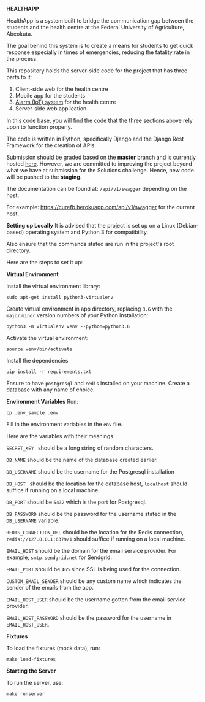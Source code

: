**HEALTHAPP**

HealthApp is a system built to bridge the communication gap between the students and the health centre at the Federal University of Agriculture, Abeokuta. 

The goal behind this system is to create a means for students to get quick response especially in times of emergencies, reducing the fatality rate in the process.

This repository holds the server-side code for the project that has three parts to it:

 1. Client-side web for the health centre
 2. Mobile app for the students
 3. [Alarm (IoT) system](https://github.com/HAKSOAT/HealthAppIoT) for the health centre
 4. Server-side web application

In this code base, you will find the code that the three sections above rely upon to function properly.

The code is written in Python, specifically Django and the Django Rest Framework for the creation of APIs.

Submission should be graded based on the **master** branch and is currently hosted [here](https://curefb.herokuapp.com). However, we are committed to improving the project beyond what we have at submission for the Solutions challenge. Hence, new code will be pushed to the **staging**.

The documentation can be found at: `/api/v1/swagger` depending on the host.

For example: https://curefb.herokuapp.com/api/v1/swagger for the current host.

**Setting up Locally**
It is advised that the project is set up on a Linux (Debian-based) operating system and Python 3 for compatibility.

Also ensure that the commands stated are run in the project's root directory.

Here are the steps to set it up:

**Virtual Environment**

Install the virtual environment library:

    sudo apt-get install python3-virtualenv

 Create virtual environment in app directory, replacing `3.6` with the `major`.`minor` version numbers of your Python installation:

    python3 -m virtualenv venv --python=python3.6

 Activate  the virtual environment:

    source venv/bin/activate

Install the dependencies

    pip install -r requirements.txt

Ensure to have `postgresql` and `redis` installed on your machine. Create a database with any name of choice. 

**Environment Variables**
Run:

```cp .env_sample .env```

Fill in the environment variables in the `env` file.

Here are the variables with their meanings

```SECRET_KEY ``` should be a long string of random characters.

```DB_NAME``` should be the name of the database created earlier.

```DB_USERNAME``` should be the username for the Postgresql installation

```DB_HOST ``` should be the location for the database host, ```localhost``` should suffice if running on a local machine.

```DB_PORT``` should be ```5432``` which is the port for Postgresql.

```DB_PASSWORD``` should be the password for the username stated in the ```DB_USERNAME``` variable.

```REDIS_CONNECTION_URL``` should be the location for the Redis connection, ```redis://127.0.0.1:6379/1``` should suffice if running on a local machine.

```EMAIL_HOST``` should be the domain for the email service provider. For example, ```smtp.sendgrid.net``` for Sendgrid.

```EMAIL_PORT``` should be ```465``` since SSL is being used for the connection.

```CUSTOM_EMAIL_SENDER``` should be any custom name which indicates the sender of the emails from the app.

```EMAIL_HOST_USER``` should be the username gotten from the email service provider.

```EMAIL_HOST_PASSWORD``` should be the password for the username in ```EMAIL_HOST_USER```.

**Fixtures**

To load the fixtures (mock data), run:

    make load-fixtures

**Starting the Server**

To run the server, use:

    make runserver


